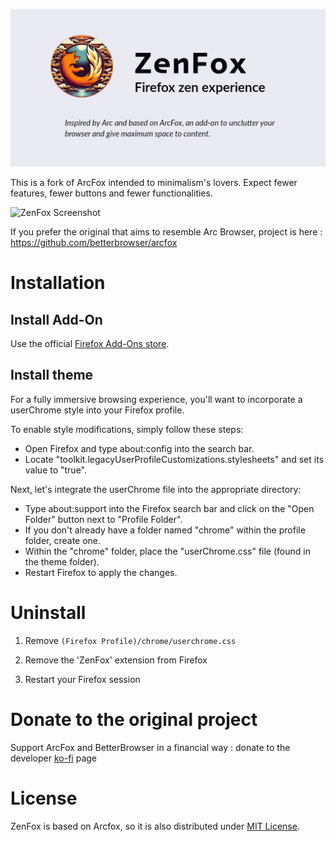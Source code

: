
![ZenFox Badge](assets/zenfox-repository-open-graph.png)

This is a fork of ArcFox intended to minimalism's lovers.
Expect fewer features, fewer buttons and fewer functionalities.

![ZenFox Screenshot](assets/zenfox-screenshot.png)

If you prefer the original that aims to resemble Arc Browser, project is here : https://github.com/betterbrowser/arcfox

# Installation

## Install Add-On

Use the official [Firefox Add-Ons store](https://addons.mozilla.org/firefox/addon/zenfox/).

## Install theme

For a fully immersive browsing experience, you'll want to incorporate a userChrome style into your Firefox profile.

To enable style modifications, simply follow these steps:

-    Open Firefox and type about:config into the search bar.
-    Locate "toolkit.legacyUserProfileCustomizations.stylesheets" and set its value to "true".

Next, let's integrate the userChrome file into the appropriate directory:

-    Type about:support into the Firefox search bar and click on the "Open Folder" button next to "Profile Folder".
-    If you don't already have a folder named "chrome" within the profile folder, create one.
-    Within the "chrome" folder, place the "userChrome.css" file (found in the theme folder).
-    Restart Firefox to apply the changes.

# Uninstall

1. Remove `(Firefox Profile)/chrome/userchrome.css`

2. Remove the 'ZenFox' extension from Firefox

3. Restart your Firefox session

# Donate to the original project

Support ArcFox and BetterBrowser in a financial way : donate to the developer [ko-fi](https://ko-fi.com/nikollesan) page

# License

ZenFox is based on Arcfox, so it is also distributed under [MIT License](./LICENSE).
